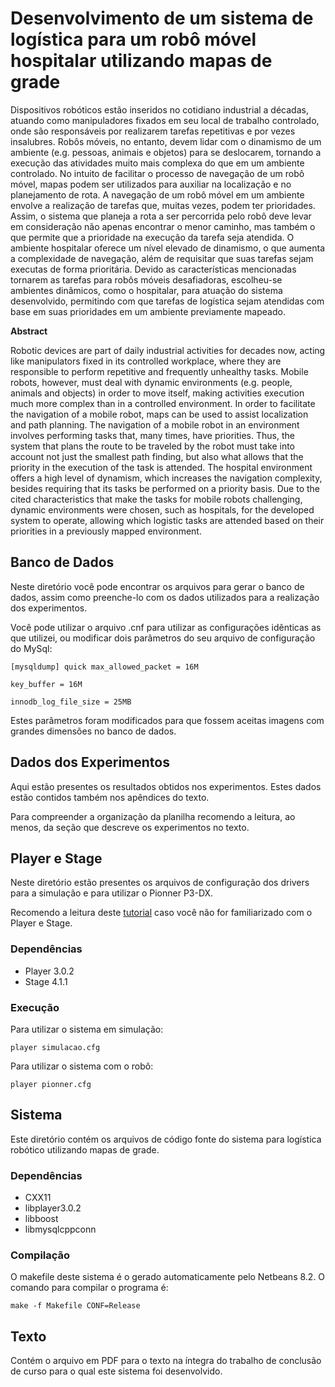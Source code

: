 # Desenvolvimento de um sistema de logística para um robô móvel hospitalar utilizando mapas de grade
Dispositivos robóticos estão inseridos no cotidiano industrial a décadas, atuando como manipuladores fixados em seu local de trabalho controlado, onde são responsáveis por realizarem tarefas repetitivas e por vezes insalubres. Robôs móveis, no entanto, devem lidar com o dinamismo de um ambiente (e.g. pessoas, animais e objetos) para se deslocarem, tornando a execução das atividades muito mais complexa do que em um ambiente controlado. No intuito de facilitar o processo de navegação de um robô móvel, mapas podem ser utilizados para auxiliar na localização e no planejamento de rota. A navegação de um robô móvel em um ambiente envolve a realização de tarefas que, muitas vezes, podem ter prioridades. Assim, o sistema que planeja a rota a ser percorrida pelo robô deve levar em consideração não apenas encontrar o menor caminho, mas também o que permite que a prioridade na execução da tarefa seja atendida. O ambiente hospitalar oferece um nível elevado de dinamismo, o que aumenta a complexidade de navegação, além de requisitar que suas tarefas sejam executas de forma prioritária. Devido as características mencionadas tornarem as tarefas para robôs móveis desafiadoras, escolheu-se ambientes dinâmicos, como o hospitalar, para atuação do sistema desenvolvido, permitindo com que tarefas de logística sejam atendidas com base em suas prioridades em um ambiente previamente mapeado.

**Abstract**

Robotic devices are part of daily industrial activities for decades now, acting like manipulators fixed in its controlled workplace, where they are responsible to perform repetitive and frequently unhealthy tasks. Mobile robots, however, must deal with dynamic environments (e.g. people, animals and objects) in order to move itself, making activities execution much more complex than in a controlled environment. In order to facilitate the navigation of a mobile robot, maps can be used to assist localization and path planning. The navigation of a mobile robot in an environment involves performing tasks that, many times, have priorities. Thus, the system that plans the route to be traveled by the robot must take into account not just the smallest path finding, but also what allows that the priority in the execution of the task is attended. The hospital environment offers a high level of dynamism, which increases the navigation complexity, besides requiring that its tasks be performed on a priority basis. Due to the cited characteristics that make the tasks for mobile robots challenging, dynamic environments were chosen, such as hospitals, for the developed system to operate, allowing which logistic tasks are attended based on their priorities in a previously mapped environment.

## Banco de Dados
Neste diretório você pode encontrar os arquivos para gerar o banco de dados, assim como preenche-lo com os dados utilizados para a realização dos experimentos.

Você pode utilizar o arquivo .cnf para utilizar as configurações idênticas as que utilizei, ou modificar dois parâmetros do seu arquivo de configuração do MySql:

`
[mysqldump]
quick
max_allowed_packet = 16M
`

`
key_buffer = 16M
`

`
innodb_log_file_size = 25MB
`

Estes parâmetros foram modificados para que fossem aceitas imagens com grandes dimensões no banco de dados.

## Dados dos Experimentos
Aqui estão presentes os resultados obtidos nos experimentos. Estes dados estão contidos também nos apêndices do texto.

Para compreender a organização da planilha recomendo a leitura, ao menos, da seção que descreve os experimentos no texto.

## Player e Stage
Neste diretório estão presentes os arquivos de configuração dos drivers para a simulação e para utilizar o Pionner P3-DX.

Recomendo a leitura deste [tutorial](http://player-stage-manual.readthedocs.io/en/v4.1.0/) caso você não for familiarizado com o Player e Stage.

### Dependências
 * Player 3.0.2
 * Stage 4.1.1
### Execução
Para utilizar o sistema em simulação:

`
player simulacao.cfg
`

Para utilizar o sistema com o robô:

`
player pionner.cfg
`

## Sistema
Este diretório contém os arquivos de código fonte do sistema para logística robótico utilizando mapas de grade.
### Dependências
* CXX11
* libplayer3.0.2
* libboost
* libmysqlcppconn
### Compilação
O makefile deste sistema é o gerado automaticamente pelo Netbeans 8.2. O comando para compilar o programa é:

`
make -f Makefile CONF=Release
`
## Texto
Contém o arquivo em PDF para o texto na íntegra do trabalho de conclusão de curso para o qual este sistema foi desenvolvido.

